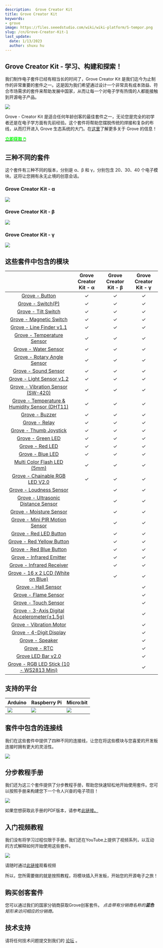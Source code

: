 ```yaml
---
description:  Grove Creator Kit
title: Grove Creator Kit
keywords:
- grove
image: https://files.seeedstudio.com/wiki/wiki-platform/S-tempor.png
slug: /cn/Grove-Creator-Kit-1
last_update:
  date: 1/13/2023
  author: shuxu hu
---
```



## Grove Creator Kit - 学习、构建和探索！

我们制作电子套件已经有相当长的时间了，Grove Creator Kit 是我们迄今为止制作的非常重要的套件之一。这是因为我们希望通过设计一个非常具有成本效益、符合市场需求的套件来帮助发展中国家，从而让每一个对电子学有热情的人都能接触到开源电子产品。

![](https://files.seeedstudio.com/wiki/Bazaar_Document/Grove-Creator-Kit.jpg)

Grove - Creator Kit 是适合任何年龄创客的最佳套件之一，无论您是完全的初学者还是在电子学方面有先前经验。这个套件将帮助您摆脱传统的焊接和复杂的布线，从而打开进入 Grove 生态系统的大门。在<a href="https://www.seeedstudio.com/grove.html">这里</a>了解更多关于 Grove 的信息！

<!-- <a href="https://www.seeedstudio.com/grove.html"><img src="https://files.seeedstudio.com/wiki/Bazaar_Document/banner.jpg"></a> -->

<!-- <p style={{textAlign: 'center' }}><a href="https://www.seeedstudio.com/grove.html" target="_blank"><img src="https://files.seeedstudio.com/wiki/Seeed-WiKi/docs/images/300px-Get_One_Now_Banner-ragular.png" /></a></p>
Here is an introductory video of the Grove Creator Kit! -->

<div class="get_one_now_container" style={{textAlign: 'center'}}>
    <a class="get_one_now_item" href="https://www.seeedstudio.com/Grove-Creator-Kit-g-p-5192.html" target="_blank" rel="noopener noreferrer">
            <strong><span><font color={'FFFFFF'} size={"4"}> 立即获取 🖱️</font></span></strong>
    </a>
</div>

## 三种不同的套件

这个套件有三种不同的版本，分别是 α、β 和 γ，分别包含 20、30、40 个电子模块。这将让您拥有永无止境的创意会话。

### Grove Creator Kit - α

![](https://files.seeedstudio.com/wiki/Bazaar_Document/alpha-2.jpg)

### Grove Creator Kit - β

![](https://files.seeedstudio.com/wiki/Bazaar_Document/beta-2.jpg)

### Grove Creator Kit - γ

![](https://files.seeedstudio.com/wiki/Bazaar_Document/gamma-2.jpg)

## 这些套件中包含的模块

|                        | Grove Creator Kit - α  | Grove Creator Kit - β | Grove Creator Kit - γ |
|:----------------------:|:--------------------:|:--------------:|:--------------:|
| <a href="https://wiki.seeedstudio.com/cn/Grove-Button/">Grove - Button</a>        |            &#10003;       |     &#10003;    | &#10003; |
|     <a href="https://wiki.seeedstudio.com/cn/Grove-Switch-P/">Grove - Switch(P)</a> |         &#10003;       |     &#10003;    | &#10003; |
|  <a href="https://wiki.seeedstudio.com/cn/Grove-Tilt_Switch/">Grove - Tilt Switch</a>     |         &#10003;       |     &#10003;    | &#10003; |
| <a href="https://wiki.seeedstudio.com/cn/Grove-Magnetic_Switch/">Grove - Magnetic Switch</a>          |         &#10003;       |     &#10003;    | &#10003; |
| <a href="https://wiki.seeedstudio.com/cn/Grove-Line_Finder/">Grove - Line Finder v1.1</a>          |         &#10003;       |     &#10003;    | &#10003; |
| <a href="https://wiki.seeedstudio.com/cn/Grove-Temperature_Sensor/">Grove - Temperature Sensor</a>      |         &#10003;       |     &#10003;    | &#10003; |
| <a href="https://wiki.seeedstudio.com/cn/Grove-Water_Sensor/">Grove - Water Sensor</a>      |         &#10003;       |     &#10003;    | &#10003; |
|  <a href="https://wiki.seeedstudio.com/cn/Grove-Rotary_Angle_Sensor/">Grove - Rotary Angle Sensor</a>        |         &#10003;       |     &#10003;    | &#10003; |
|  <a href="https://wiki.seeedstudio.com/cn/Grove-Sound_Sensor/">Grove - Sound Sensor</a>        |         &#10003;       |     &#10003;    | &#10003; |
| <a href="https://wiki.seeedstudio.com/cn/Grove-Light_Sensor/">Grove - Light Sensor v1.2</a>       |         &#10003;       |     &#10003;    | &#10003; |
|  <a href="https://wiki.seeedstudio.com/cn/Grove-Vibration_Sensor_SW-420/">Grove - Vibration Sensor (SW-420)</a>    |         &#10003;       |     &#10003;    | &#10003; |
|  <a href="https://wiki.seeedstudio.com/cn/Grove-TemperatureAndHumidity_Sensor/">Grove - Temperature & Humidity Sensor (DHT11)</a>        |         &#10003;       |     &#10003;    | &#10003; |
| <a href="https://wiki.seeedstudio.com/cn/Grove-Buzzer/">Grove - Buzzer</a>       |         &#10003;       |     &#10003;    | &#10003; |
|  <a href="https://wiki.seeedstudio.com/cn/Grove-Relay/">Grove - Relay</a>    |         &#10003;       |     &#10003;    | &#10003; |
|  <a href="https://wiki.seeedstudio.com/cn/Grove-Thumb_Joystick/">Grove - Thumb Joystick</a>    |         &#10003;       |     &#10003;    | &#10003; |
|  <a href="https://wiki.seeedstudio.com/cn/Grove-Red_LED/">Grove - Green LED</a>        |         &#10003;       |     &#10003;    | &#10003; |
| <a href="https://wiki.seeedstudio.com/cn/Grove-Red_LED/">Grove - Red LED</a>       |         &#10003;       |     &#10003;    | &#10003; |
|  <a href="https://wiki.seeedstudio.com/cn/Grove-Red_LED/">Grove - Blue LED</a>    |         &#10003;       |     &#10003;    | &#10003; |
| <a href="https://wiki.seeedstudio.com/cn/Grove-Red_LED/">Multi Color Flash LED (5mm)</a>       |         &#10003;       |     &#10003;    | &#10003; |
|  <a href="https://wiki.seeedstudio.com/cn/Grove-Chainable_RGB_LED/">Grove - Chainable RGB LED V2.0</a>    |         &#10003;       |     &#10003;    | &#10003; |
|  <a href="https://wiki.seeedstudio.com/cn/Grove-Loudness_Sensor/">Grove - Loudness Sensor</a>    |               |     &#10003;    | &#10003; |
|  <a href="https://wiki.seeedstudio.com/cn/Grove-Ultrasonic_Ranger/">Grove - Ultrasonic Distance Sensor</a>        |                |     &#10003;    | &#10003; |
| <a href="https://wiki.seeedstudio.com/cn/Grove-Moisture_Sensor/">Grove - Moisture Sensor</a>       |               |     &#10003;    | &#10003; |
|  <a href="https://wiki.seeedstudio.com/cn/Grove-PIR_Motion_Sensor/">Grove - Mini PIR Motion Sensor</a>    |              |     &#10003;    | &#10003; |
|  <a href="https://wiki.seeedstudio.com/cn/Grove-LED_Button/">Grove - Red LED Button</a>    |               |     &#10003;    | &#10003; |
|  <a href="https://wiki.seeedstudio.com/cn/Grove-LED_Button/">Grove - Red Yellow Button</a>    |               |     &#10003;    | &#10003; |
|  <a href="https://wiki.seeedstudio.com/cn/Grove-LED_Button/">Grove - Red Blue Button</a>        |                |     &#10003;    | &#10003; |
| <a href="https://wiki.seeedstudio.com/cn/Grove-Infrared_Emitter/">Grove - Infrared Emitter</a>       |               |     &#10003;    | &#10003; |
|  <a href="https://wiki.seeedstudio.com/cn/Grove-Infrared_Receiver/">Grove - Infrared Receiver</a>    |              |     &#10003;    | &#10003; |
| <a href="https://wiki.seeedstudio.com/cn/Grove-16x2_LCD_Series/">Grove - 16 x 2 LCD (White on Blue)</a>       |               |     &#10003;    | &#10003; |
|  <a href="https://wiki.seeedstudio.com/cn/Grove-Hall_Sensor/">Grove - Hall Sensor</a>    |              |         | &#10003; |
|  <a href="https://wiki.seeedstudio.com/cn/Grove-Flame_Sensor/">Grove - Flame Sensor</a>    |               |       | &#10003; |
|  <a href="https://wiki.seeedstudio.com/cn/Grove-Touch_Sensor/">Grove - Touch Sensor</a>    |               |      | &#10003; |
|  <a href="https://wiki.seeedstudio.com/cn/Grove-3-Axis_Digital_Accelerometer-1.5g/">Grove - 3-Axis Digital Accelerometer(±1.5g)</a>        |                |        | &#10003; |
| <a href="https://wiki.seeedstudio.com/cn/Grove-Vibration_Motor/">Grove - Vibration Motor</a>       |               |        | &#10003; |
|  <a href="https://wiki.seeedstudio.com/cn/Grove-4-Digit_Display/">Grove - 4-Digit Display</a>    |              |      | &#10003; |
|  <a href="https://wiki.seeedstudio.com/cn/Grove-Speaker/">Grove - Speaker</a>    |               |       | &#10003; |
|  <a href="https://wiki.seeedstudio.com/cn/Grove-RTC/">Grove - RTC</a>    |               |      | &#10003; |
|  <a href="https://wiki.seeedstudio.com/cn/Grove-LED_Bar/">Grove LED Bar v2.0</a>        |                |        | &#10003; |
| <a href="https://wiki.seeedstudio.com/cn/Grove-RGB_LED_Stick-10-WS2813_Mini/">Grove - RGB LED Stick (10 - WS2813 Mini)</a>       |               |        | &#10003; |

## 支持的平台

| Arduino                                                                                             | Raspberry Pi                                                                                             | Micro:bit
|-----------------------------------------------------------------------------------------------------|----------------------------------------------------------------------------------------------------------|-------------------------------------------------------------------------------------------------|
| ![](https://files.seeedstudio.com/wiki/wiki_english/docs/images/arduino_logo.jpg) | ![](https://files.seeedstudio.com/wiki/wiki_english/docs/images/raspberry_pi_logo.jpg) | ![](https://files.seeedstudio.com/wiki/Bazaar_Document/microbit-logo-stacked-2.png) |

## 套件中包含的连接线

我们在这些套件中提供了四种不同的连接线，让您在将这些模块与您喜爱的开发板连接时拥有更大的灵活性。

<!-- <div style="display: flex; justify-content: center;">
  <img src="https://files.seeedstudio.com/wiki/Bazaar_Document/Untitled-2.png" style="width: 550px; height: 400px;" />
</div> -->

![](https://files.seeedstudio.com/wiki/Bazaar_Document/Untitled-2.png)

## 分步教程手册

我们还为这三个套件提供了分步教程手册，帮助您快速轻松地开始使用套件。您可以按照手册来构建您下一个令人兴奋的电子项目！

<img src="https://files.seeedstudio.com/wiki/Bazaar_Document/book%20with%20contents.png" />

如果您想获取此手册的PDF版本，请参考<a href="https://www.youtube.com/redirect?v=QwY91NMWCK4&event=video_description&redir_token=h9KHwwW0l9Qj8n3ykMUp56Y8i2d8MTU3NTEwODI4NUAxNTc1MDIxODg1&q=https%3A%2F%2Fgithub.com%2FSeeed-Studio%2FSeeed_Learning_Space%2Fblob%2Fmaster%2FSeeed_Creator_Kit%2FGrove%2520Creator%2520Kit%2520Manual%2520Final%2520Edition%2520V1.0.pdf">此链接。</a>

## 入门视频教程

我们没有将学习过程仅限于手册。我们还在YouTube上提供了视频系列，以互动的方式解释如何开始使用这些套件。

<a href="https://www.youtube.com/playlist?list=PLpH_4mf13-A1XN_EDUVUaLCr3i2P89dbf"><img src="https://files.seeedstudio.com/wiki/Bazaar_Document/Capture.PNG" /></a>

请随时通过<a href="https://www.youtube.com/playlist?list=PLpH_4mf13-A1XN_EDUVUaLCr3i2P89dbf">此链接</a>观看视频

所以，您所需要做的就是按照教程，将模块插入开发板，开始您的开源电子之旅！

## 购买创客套件

您可以通过我们的国家分销商获取Grove创客套件。
<i>点击带有分销商名称的<b>蓝色</b>矩形来访问相应的分销商。</i>

<!-- <img src="https://files.seeedstudio.com/wiki/Bazaar_Document/india.jpg" alt="India" width="500" height="599" usemap="#India"> -->

<!-- <map name="India">
  <area shape="rect" coords="20, 355, 131, 408" href="https://www.evelta.com/">
  <area shape="rect" coords="151, 297, 262, 354" href="https://www.robu.in">
  <area shape="rect" coords="15, 243, 165, 295" href="https://www.thingbits.net/t/brands/seeed-studio">

<img src="https://files.seeedstudio.com/wiki/Bazaar_Document/Malaysia.jpg" alt="Malaysia" width="500" height="599" usemap="#Malaysia">

<map name="Malaysia">
  <area shape="rect" coords="83, 258, 197, 312" href="https://my.cytron.io/grove-seeedstudio?">

<img src="https://files.seeedstudio.com/wiki/Bazaar_Document/Philippines.jpg" alt="Philippines" width="500" height="599" usemap="#Philippines">

<map name="Philippines">
  <area shape="rect" coords="122, 178, 269, 232" href="http://www.makerlab-electronics.com"> -->

## 技术支持

<div>
  请将任何技术问题提交到我们的 <a href="https://forum.seeedstudio.com/">论坛</a> 。
</div>
